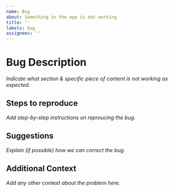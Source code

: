 ```yaml
---
name: Bug
about: Something in the app is not working
title: ''
labels: bug
assignees: ''
---
```


# Bug Description

_Indicate what section & specific piece of content is not working as expected._

## Steps to reproduce

_Add step-by-step instructions on reproucing the bug._

## Suggestions

_Explain (if possible) how we can correct the bug._

## Additional Context

_Add any other context about the problem here._

<!-- If you want to contribute to the codebase, uncomment the section below and feel free to fork the repo and make a PR to close this issue. -->

<!-- ## Would I like to work on this? -->
<!-- Yes. -->
